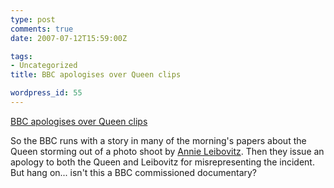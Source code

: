 ```yaml
---
type: post
comments: true
date: 2007-07-12T15:59:00Z

tags:
- Uncategorized
title: BBC apologises over Queen clips

wordpress_id: 55
---
```


[BBC apologises over Queen clips](http://news.bbc.co.uk/1/hi/entertainment/6294472.stm)





So the BBC runs with a story in many of the morning's papers about the Queen storming out of a photo shoot by [Annie Leibovitz](http://en.wikipedia.org/wiki/Annie_Leibovitz). Then they issue an apology to both the Queen and Leibovitz for misrepresenting the incident. But hang on... isn't this a BBC commissioned documentary?
